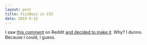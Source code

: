 ```yaml
---
layout: post
title: FizzBuzz in CSS
date: 2015-5-12
---
```


I saw [this comment](https://www.reddit.com/r/web_design/comments/35prfv/designer_applies_for_js_job_fails_at_fizzbuzz/cr6u9kg?context=10000) on Reddit [and decided to make it](http://codepen.io/shawnwalton/pen/XbdXQV). Why? I dunno. Because I could, I guess.